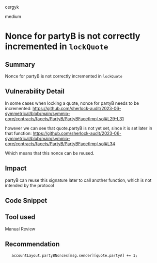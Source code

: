 cergyk

medium

# Nonce for partyB is not correctly incremented in `lockQuote`

## Summary
Nonce for partyB is not correctly incremented in `lockQuote`

## Vulnerability Detail
In some cases when locking a quote, nonce for partyB needs to be incremented:
https://github.com/sherlock-audit/2023-06-symmetrical/blob/main/symmio-core/contracts/facets/PartyB/PartyBFacetImpl.sol#L29-L31

however we can see that quote.partyB is not yet set, since it is set later in that function:
https://github.com/sherlock-audit/2023-06-symmetrical/blob/main/symmio-core/contracts/facets/PartyB/PartyBFacetImpl.sol#L34

Which means that this nonce can be reused.

## Impact
partyB can reuse this signature later to call another function, which is not intended by the protocol

## Code Snippet

## Tool used

Manual Review

## Recommendation
```solidity
   accountLayout.partyBNonces[msg.sender][quote.partyA] += 1;
```
